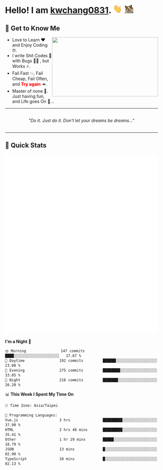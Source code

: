 <h1> <span>Hello! I am <a href="https://github.com/kwchang0831">kwchang0831</a>.</span> <img src="./assets/hi.gif" width="30px" height="30px">  <img src="./assets/cool-cat.gif" height="30px"></h1>
</h1>

## 🎉 Get to Know Me

<a href="#"><img align="right" src="https://media.tenor.com/S5qCffxIFdUAAAAC/the-muppet-kermit-the-frog.gif" width="349" height="195" /></a>

- Love to Learn ❤️ and Enjoy Coding 🤓.
- I write Shit Codes 💩 with Bugs 🐛🐛 , but Works ⚡️.
- Fail Fast 💥, Fail Cheap, Fail Often, and <span style="color:red;font-weight:800;">Try again</span> ⏪️.
- Master of none 🤪. Just having fun, and Life goes On 🌱...

<hr/>
<br/>
<div align="center">
<i>"Do it. Just do it. Don't let your dreams be dreams..." </i>
</div>
<br/>
<hr/>

## 🙈 Quick Stats

![overview](https://raw.githubusercontent.com/kwchang0831/kwchang0831/output/generated/overview.svg)
![languages](https://raw.githubusercontent.com/kwchang0831/kwchang0831/output/generated/languages.svg)

<!--START_SECTION:waka-->
**I'm a Night 🦉** 

```text
🌞 Morning                147 commits         ████░░░░░░░░░░░░░░░░░░░░░   17.67 % 
🌆 Daytime                192 commits         ██████░░░░░░░░░░░░░░░░░░░   23.08 % 
🌃 Evening                275 commits         ████████░░░░░░░░░░░░░░░░░   33.05 % 
🌙 Night                  218 commits         ███████░░░░░░░░░░░░░░░░░░   26.20 % 
```


📊 **This Week I Spent My Time On** 

```text
🕑︎ Time Zone: Asia/Taipei

💬 Programming Languages: 
Vue.js                   3 hrs               █████████░░░░░░░░░░░░░░░░   37.90 % 
HTML                     2 hrs 48 mins       █████████░░░░░░░░░░░░░░░░   35.41 % 
Other                    1 hr 29 mins        █████░░░░░░░░░░░░░░░░░░░░   18.79 % 
JSON                     13 mins             █░░░░░░░░░░░░░░░░░░░░░░░░   02.90 % 
TypeScript               10 mins             █░░░░░░░░░░░░░░░░░░░░░░░░   02.13 % 
```


<!--END_SECTION:waka-->
